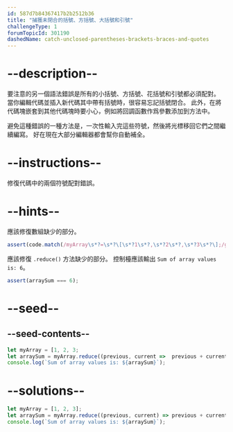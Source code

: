 ```yaml
---
id: 587d7b84367417b2b2512b36
title: "捕獲未閉合的括號、方括號、大括號和引號"
challengeType: 1
forumTopicId: 301190
dashedName: catch-unclosed-parentheses-brackets-braces-and-quotes
---
```


# --description--

要注意的另一個語法錯誤是所有的小括號、方括號、花括號和引號都必須配對。 當你編輯代碼並插入新代碼其中帶有括號時，很容易忘記括號閉合。 此外，在將代碼塊嵌套到其他代碼塊時要小心，例如將回調函數作爲參數添加到方法中。

避免這種錯誤的一種方法是，一次性輸入完這些符號，然後將光標移回它們之間繼續編寫。 好在現在大部分編輯器都會幫你自動補全。

# --instructions--

修復代碼中的兩個符號配對錯誤。

# --hints--

應該修復數組缺少的部分。

```js
assert(code.match(/myArray\s*?=\s*?\[\s*?1\s*?,\s*?2\s*?,\s*?3\s*?\];/g));
```

應該修復 `.reduce()` 方法缺少的部分。 控制檯應該輸出 `Sum of array values is: 6`。

```js
assert(arraySum === 6);
```

# --seed--

## --seed-contents--

```js
let myArray = [1, 2, 3;
let arraySum = myArray.reduce((previous, current =>  previous + current);
console.log(`Sum of array values is: ${arraySum}`);
```

# --solutions--

```js
let myArray = [1, 2, 3];
let arraySum = myArray.reduce((previous, current) => previous + current);
console.log(`Sum of array values is: ${arraySum}`);
```
